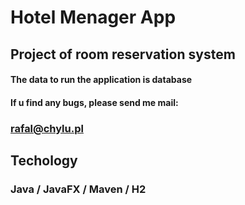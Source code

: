 # Hotel Menager App
## Project of room reservation system

#### The data to run the application is database
#### If u find any bugs, please send me mail: 

### rafal@chylu.pl

## Techology
### Java / JavaFX / Maven / H2